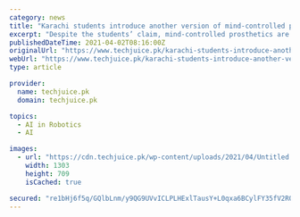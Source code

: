 ```yaml
---
category: news
title: "Karachi students introduce another version of mind-controlled prosthetic arm, not yet available globally."
excerpt: "Despite the students’ claim, mind-controlled prosthetics are nothing new, and a group of Pakistani engineers successfully created a similar robotic arm controlled by the brain, also as part of their final year project back in 2019. Some 30 disabled ..."
publishedDateTime: 2021-04-02T08:16:00Z
originalUrl: "https://www.techjuice.pk/karachi-students-introduce-another-version-of-mind-controlled-prosthetic-arm-not-yet-available-globally/"
webUrl: "https://www.techjuice.pk/karachi-students-introduce-another-version-of-mind-controlled-prosthetic-arm-not-yet-available-globally/"
type: article

provider:
  name: techjuice.pk
  domain: techjuice.pk

topics:
  - AI in Robotics
  - AI

images:
  - url: "https://cdn.techjuice.pk/wp-content/uploads/2021/04/Untitled.png"
    width: 1303
    height: 709
    isCached: true

secured: "re1bHj6f5q/GQlbLnm/y9QG9UVvICLPLHExlTausY+L0qxa6BCylFY35fV2ROmXv/fibfwGX1Lhh73Mt14PeFEnaHBQUZ4WuQH7V6cFfbFFEYQRWiKH2NyOeEYXnPmCPD5Di/IcbzilOf/6Bl3T9vVYHPJIPimwcUTxHJVC4kS1VKZSVylzW6SiaMOGkRmP6Yd+wf04qxnbuSiL/gowzkDi8fuubc3fm/HkEPksBOuHelx3rclv7dHuRR2REF+gnHLy3WN/SIDJ7J2IZl7TMEZT/gftJJ34r7I8uTOMypOHPalTP0BUq3R0HaOiP6NpPKlqzX+9ZVOOS/nCtFLTi9+wzsEQY9pWwNW/IFCNgEp0=;Oo4dtfuuGMcUXc8BD2DC9g=="
---
```


